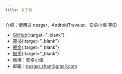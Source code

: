 ```yaml
---
title: 关于我
---
```


介绍：使用过 nesger、AndroidTraveler、安卓小煜 等ID

- [GitHub](https://github.com/nesger){:target="_blank"}
- [简书](http://www.jianshu.com/u/a6ff25236148){:target="_blank"}
- [掘金](https://juejin.im/user/5aed89ef518825672f19c2b7/posts){:target="_blank"}
- [知乎](https://www.zhihu.com/people/nesger/activities){:target="_blank"}
- 微博：安卓小煜
- 邮箱：nesger.zhan@gmail.com


